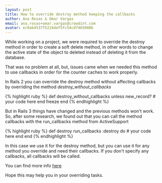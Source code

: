 ```yaml
---
layout: post
title: How to override destroy method keeping the callbacks
author: Ana Rosas & Omar Vargas
email: ana.rosas+omar.vargas@crowdint.com
avatar: ec9ab4537f5224def5fc54cd7465008b
---
```

While working on a project, we were required to override the
destroy method in order to create a soft delete method, in other words
to change the active state of the object to deleted instead of deleting
it from the database.

That was no problem at all, but, issues came when we needed this method to use
callbacks in order for the counter caches to work properly.

In Rails 2 you can override the destroy method without affecting callbacks
by overriding the method *destroy_without_callbacks*

{% highlight ruby %}
  def destroy_without_callbacks
    unless new_record?
      # your code here
    end
    freeze
  end
{% endhighlight %}

But in Rails 3 things have changed and the previous methods won't
work. So, after some research, we found out that you can call the method
callbacks with the run_callbacks method from ActiveSupport

{% highlight ruby %}
    def destroy
      run_callbacks :destroy do
        # your code here
      end
    end
{% endhighlight %}

In this case we use it for the destroy method, but you can use it for
any method you override and need their callbacks. If you don't specify
any callbacks, all callbacks will be called.

You can find more info
[here](http://api.rubyonrails.org/classes/ActiveSupport/Callbacks.html)

Hope this may help you in your overriding tasks.
